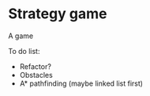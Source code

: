 # Strategy game
 A game

To do list:
- Refactor?
- Obstacles
- A* pathfinding (maybe linked list first)

